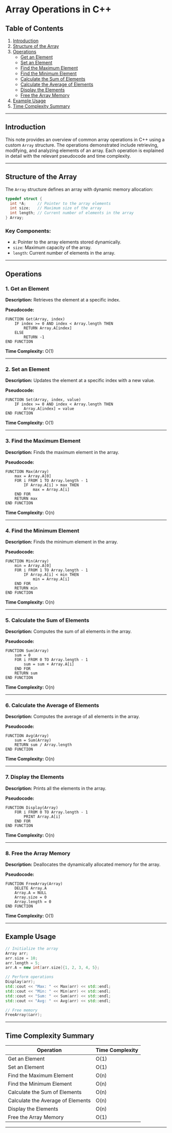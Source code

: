 # Array Operations in C++

## Table of Contents

1. [Introduction](#introduction)
2. [Structure of the Array](#structure-of-the-array)
3. [Operations](#operations)
   - [Get an Element](#get-an-element)
   - [Set an Element](#set-an-element)
   - [Find the Maximum Element](#find-the-maximum-element)
   - [Find the Minimum Element](#find-the-minimum-element)
   - [Calculate the Sum of Elements](#calculate-the-sum-of-elements)
   - [Calculate the Average of Elements](#calculate-the-average-of-elements)
   - [Display the Elements](#display-the-elements)
   - [Free the Array Memory](#free-the-array-memory)
4. [Example Usage](#example-usage)
5. [Time Complexity Summary](#time-complexity-summary)

---

## Introduction

This note provides an overview of common array operations in C++ using a custom `Array` structure. The operations demonstrated include retrieving, modifying, and analyzing elements of an array. Each operation is explained in detail with the relevant pseudocode and time complexity.

---

## Structure of the Array

The `Array` structure defines an array with dynamic memory allocation:

```cpp
typedef struct {
  int *A;     // Pointer to the array elements
  int size;   // Maximum size of the array
  int length; // Current number of elements in the array
} Array;
```

### Key Components:

- `A`: Pointer to the array elements stored dynamically.
- `size`: Maximum capacity of the array.
- `length`: Current number of elements in the array.

---

## Operations

### 1. Get an Element

**Description:** Retrieves the element at a specific index.

**Pseudocode:**

```
FUNCTION Get(Array, index)
    IF index >= 0 AND index < Array.length THEN
        RETURN Array.A[index]
    ELSE
        RETURN -1
END FUNCTION
```

**Time Complexity:** O(1)

---

### 2. Set an Element

**Description:** Updates the element at a specific index with a new value.

**Pseudocode:**

```
FUNCTION Set(Array, index, value)
    IF index >= 0 AND index < Array.length THEN
        Array.A[index] = value
END FUNCTION
```

**Time Complexity:** O(1)

---

### 3. Find the Maximum Element

**Description:** Finds the maximum element in the array.

**Pseudocode:**

```
FUNCTION Max(Array)
    max = Array.A[0]
    FOR i FROM 1 TO Array.length - 1
        IF Array.A[i] > max THEN
            max = Array.A[i]
    END FOR
    RETURN max
END FUNCTION
```

**Time Complexity:** O(n)

---

### 4. Find the Minimum Element

**Description:** Finds the minimum element in the array.

**Pseudocode:**

```
FUNCTION Min(Array)
    min = Array.A[0]
    FOR i FROM 1 TO Array.length - 1
        IF Array.A[i] < min THEN
            min = Array.A[i]
    END FOR
    RETURN min
END FUNCTION
```

**Time Complexity:** O(n)

---

### 5. Calculate the Sum of Elements

**Description:** Computes the sum of all elements in the array.

**Pseudocode:**

```
FUNCTION Sum(Array)
    sum = 0
    FOR i FROM 0 TO Array.length - 1
        sum = sum + Array.A[i]
    END FOR
    RETURN sum
END FUNCTION
```

**Time Complexity:** O(n)

---

### 6. Calculate the Average of Elements

**Description:** Computes the average of all elements in the array.

**Pseudocode:**

```
FUNCTION Avg(Array)
    sum = Sum(Array)
    RETURN sum / Array.length
END FUNCTION
```

**Time Complexity:** O(n)

---

### 7. Display the Elements

**Description:** Prints all the elements in the array.

**Pseudocode:**

```
FUNCTION Display(Array)
    FOR i FROM 0 TO Array.length - 1
        PRINT Array.A[i]
    END FOR
END FUNCTION
```

**Time Complexity:** O(n)

---

### 8. Free the Array Memory

**Description:** Deallocates the dynamically allocated memory for the array.

**Pseudocode:**

```
FUNCTION FreeArray(Array)
    DELETE Array.A
    Array.A = NULL
    Array.size = 0
    Array.length = 0
END FUNCTION
```

**Time Complexity:** O(1)

---

## Example Usage

```cpp
// Initialize the array
Array arr;
arr.size = 10;
arr.length = 5;
arr.A = new int[arr.size]{1, 2, 3, 4, 5};

// Perform operations
Display(arr);
std::cout << "Max: " << Max(arr) << std::endl;
std::cout << "Min: " << Min(arr) << std::endl;
std::cout << "Sum: " << Sum(arr) << std::endl;
std::cout << "Avg: " << Avg(arr) << std::endl;

// Free memory
FreeArray(&arr);
```

---

## Time Complexity Summary

| Operation                         | Time Complexity |
| --------------------------------- | --------------- |
| Get an Element                    | O(1)            |
| Set an Element                    | O(1)            |
| Find the Maximum Element          | O(n)            |
| Find the Minimum Element          | O(n)            |
| Calculate the Sum of Elements     | O(n)            |
| Calculate the Average of Elements | O(n)            |
| Display the Elements              | O(n)            |
| Free the Array Memory             | O(1)            |

---

